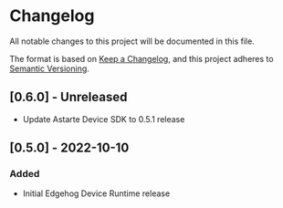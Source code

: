 # Changelog
All notable changes to this project will be documented in this file.

The format is based on [Keep a Changelog](https://keepachangelog.com/en/1.0.0/),
and this project adheres to [Semantic Versioning](https://semver.org/spec/v2.0.0.html).

## [0.6.0] - Unreleased
- Update Astarte Device SDK to 0.5.1 release

## [0.5.0] - 2022-10-10
### Added
- Initial Edgehog Device Runtime release
